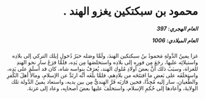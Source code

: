 <h1 dir="rtl">محمود بن سبكتكين يغزو الهند .</h1>

<h5 dir="rtl">العام الهجري:  397

العام الميلادي: 1006

</h5>

<p dir="rtl">غزا يمينُ الدَّولةِ مَحمودُ بنُ سبكتكين الهندَ، ولَمَّا وصَله خبَرُ دُخولِ إيلك التركي إلى بلادِه واستيلائِه عليها، رجَعَ مِن فورِه إلى بلادِه واستخلصَها مِن يَدِه، فلمَّا فرَغَ سار نحو الهندِ للغزاة، وسبَبُ ذلك أنَّ بعضَ أولادِ مُلوكِ الهند، يُعرَفُ بنواسه شاه، كان قد أسلَمَ على يَدِه، واستخلَفَه على بَعضِ ما افتتَحَه من بلادِهم، فلمَّا بلَغَه أنَّه ارتَدَّ عن الإسلامِ، ومالأَ أهلَ الكُفرِ والطُّغيانِ، سار إليه مُجِدًّا، فحين قارَبَه فَرَّ الهِنديُّ مِن بين يديه، واستعاد يمينُ الدَّولة تلك الوِلايةَ، وأعادها إلى حُكمِ الإسلام، واستخلَفَ عليها بعضَ أصحابِه، وعاد إلى غزنةَ.</p></br>
